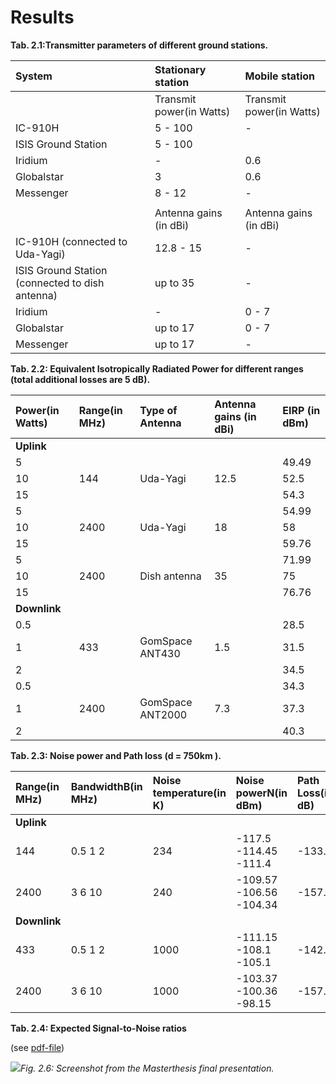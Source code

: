 # Results

**Tab. 2.1:Transmitter parameters of different ground stations.**

| System | Stationary station | Mobile station |
| :--- | :--- | :--- |
|  | Transmit power\(in Watts\) | Transmit power\(in Watts\) |
| IC-910H | 5 - 100 | - |
| ISIS Ground Station | 5 - 100 |  |
| Iridium | - | 0.6 |
| Globalstar | 3 | 0.6 |
| Messenger | 8 - 12 | - |
|  |  |  |
|  | Antenna gains \(in dBi\) | Antenna gains \(in dBi\) |
| IC-910H \(connected to Uda-Yagi\) | 12.8 - 15 | - |
| ISIS Ground Station \(connected to dish antenna\) | up to 35 | - |
| Iridium | - | 0 - 7 |
| Globalstar | up to 17 | 0 - 7 |
| Messenger | up to 17 | - |

**Tab. 2.2: Equivalent Isotropically Radiated Power for different ranges \(total additional losses are 5 dB\).**

| Power\(in Watts\) | Range\(in MHz\) | Type of Antenna | Antenna gains          \(in dBi\) | EIRP                           \(in dBm\) |
| :--- | :--- | :--- | :--- | :--- |
| **Uplink** |  |  |  |  |
| 5 |  |  |  | 49.49 |
| 10 | 144 | Uda-Yagi | 12.5 | 52.5 |
| 15 |  |  |  | 54.3 |
| 5 |  |  |  | 54.99 |
| 10 | 2400 | Uda-Yagi | 18 | 58 |
| 15 |  |  |  | 59.76 |
| 5 |  |  |  | 71.99 |
| 10 | 2400 | Dish antenna | 35 | 75 |
| 15 |  |  |  | 76.76 |
| **Downlink** |  |  |  |  |
| 0.5 |  |  |  | 28.5 |
| 1 | 433 | GomSpace ANT430 | 1.5 | 31.5 |
| 2 |  |  |  | 34.5 |
| 0.5 |  |  |  | 34.3 |
| 1 | 2400 | GomSpace ANT2000 | 7.3 | 37.3 |
| 2 |  |  |  | 40.3 |

**Tab. 2.3: Noise power and Path loss \(d = 750km \).**

| Range\(in MHz\) | BandwidthB\(in MHz\) | Noise temperature\(in K\) | Noise powerN\(in dBm\) | Path Loss\(in dB\) |
| :--- | :--- | :--- | :--- | :--- |
| **Uplink** |  |  |  |  |
| 144 | 0.5                              1                                   2 | 234 | -117.5                          -114.45                       -111.4 | -133.1 |
| 2400 | 3                                 6                                10 | 240 | -109.57                        -106.56                       -104.34 | -157.5 |
| **Downlink** |  |  |  |  |
| 433 | 0.5                               1                                   2 | 1000 | -111.15                         -108.1                          -105.1 | -142.7 |
| 2400 | 3                                 6                                   10 | 1000 | -103.37                        -100.36                       -98.15 | -157.5 |

**Tab. 2.4: Expected Signal-to-Noise ratios**

\(see [pdf-file](https://yadi.sk/i/SuZLOYhV3Qoy6o)\)



![](https://github.com/kirlf/cubesats/tree/4904a8c7c26549dc8a1a08a45237d264e5cc9806/assets/8.png)_Fig. 2.6: Screenshot from the Masterthesis final presentation._

